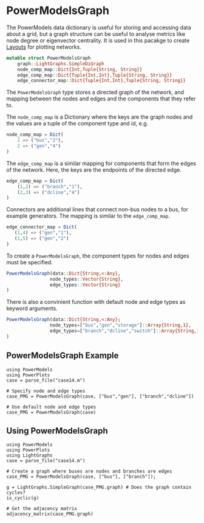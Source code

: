 # PowerModelsGraph
The PowerModels data dictionary is useful for storing and accessing data about a grid, but a graph structure can be useful to analyse metrics like node degree or eigenvector centrality.  It is used in this pacakge to create [Layouts](@ref) for plotting networks.

```julia
mutable struct PowerModelsGraph
    graph::LightGraphs.SimpleDiGraph
    node_comp_map::Dict{Int,Tuple{String, String}}
    edge_comp_map::Dict{Tuple{Int,Int},Tuple{String, String}}
    edge_connector_map::Dict{Tuple{Int,Int},Tuple{String, String}}
```

The `PowerModelsGraph` type stores a directed graph of the network, and mapping between the nodes and edges and the components that they refer to.

The `node_comp_map` is a Dictionary where the keys are the graph nodes and the values are a tuple of the component type and id, e.g.
```julia
node_comp_map = Dict(
    1 => ("bus","2"),
    2 => ("gen","4")
)
```

The `edge_comp_map` is a similar mapping for components that form the edges of the network.  Here, the keys are the endpoints of the directed edge.
```julia
edge_comp_map = Dict(
    (1,2) => ("branch","1"),
    (2,3) => ("dcline","4")
)
```

Connectors are additional lines that connect non-bus nodes to a bus, for example generators.  The mapping is similar to the `edge_comp_map`.
 ```julia
edge_connector_map = Dict(
    (1,4) => ("gen","1"),
    (1,5) => ("gen","2")
)
```

To create a `PowerModelsGraph`, the component types for nodes and edges must be specified.
```julia
PowerModelsGraph(data::Dict{String,<:Any},
                node_types::Vector{String},
                edge_types::Vector{String}
)
```

There is also a convinient function with default node and edge types as keyword arguments.
```julia
PowerModelsGraph(data::Dict{String,<:Any};
                node_types=["bus","gen","storage"]::Array{String,1},
                edge_types=["branch","dcline","switch"]::Array{String,1}
)
```

## PowerModelsGraph Example

```@example
using PowerModels
using PowerPlots
case = parse_file("case14.m")

# Specify node and edge types
case_PMG = PowerModelsGraph(case, ["bus","gen"], ["branch","dcline"])

# Use default node and edge types
case_PMG = PowerModelsGraph(case)
```
## Using PowerModelsGraph
```@example PMG
using PowerModels
using PowerPlots
using LightGraphs
case = parse_file("case14.m")

# Create a graph where buses are nodes and branches are edges
case_PMG = PowerModelsGraph(case, ["bus"], ["branch"]);
```

```@example PMG
g = LightGraphs.SimpleGraph(case_PMG.graph) # Does the graph contain cycles?
is_cyclic(g)
```

```@example PMG
# Get the adjacency matrix
adjacency_matrix(case_PMG.graph)
```
